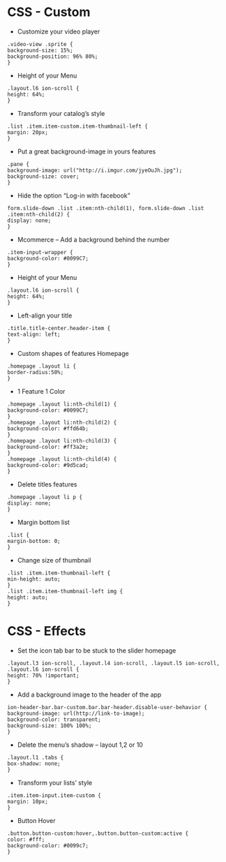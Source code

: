 # CSS - Custom

* Customize your video player

```
.video-view .sprite {
background-size: 15%;
background-position: 96% 80%;
}
```


* Height of your Menu

```
.layout.l6 ion-scroll {
height: 64%;
}
```

* Transform your catalog’s style

```
.list .item.item-custom.item-thumbnail-left {
margin: 20px;
}
```

* Put a great background-image in yours features

```
.pane {
background-image: url("http://i.imgur.com/jyeOuJh.jpg");
background-size: cover;
}
```

* Hide the option “Log-in with facebook”

```
form.slide-down .list .item:nth-child(1), form.slide-down .list .item:nth-child(2) {
display: none;
}
```


* Mcommerce – Add a background behind the number

```
.item-input-wrapper {
background-color: #0099C7;
}
```

* Height of your Menu

```
.layout.l6 ion-scroll {
height: 64%;
}
```


* Left-align your title

```
.title.title-center.header-item {
text-align: left;
}
```

* Custom shapes of features Homepage

```
.homepage .layout li {
border-radius:50%;
}
```

* 1 Feature 1 Color

```
.homepage .layout li:nth-child(1) {
background-color: #0099C7;
}
.homepage .layout li:nth-child(2) {
background-color: #ffd64b;
}
.homepage .layout li:nth-child(3) {
background-color: #ff3a2e;
}
.homepage .layout li:nth-child(4) {
background-color: #9d5cad;
}
```

* Delete titles features

```
.homepage .layout li p {
display: none;
}
```


* Margin bottom list

```
.list {
margin-bottom: 0;
}
```

* Change size of thumbnail

```
.list .item.item-thumbnail-left {
min-height: auto;
}
.list .item.item-thumbnail-left img {
height: auto;
}
```

# CSS - Effects

* Set the icon tab bar to be stuck to the slider homepage

```
.layout.l3 ion-scroll, .layout.l4 ion-scroll, .layout.l5 ion-scroll, .layout.l6 ion-scroll {
height: 70% !important;
}
```

* Add a background image to the header of the app

```
ion-header-bar.bar-custom.bar.bar-header.disable-user-behavior {
background-image: url(http://link-to-image);
background-color: transparent;
background-size: 100% 100%;
}
```

* Delete the menu’s shadow – layout 1,2 or 10

```
.layout.l1 .tabs {
box-shadow: none;
}
```

* Transform your lists’ style

```
.item.item-input.item-custom {
margin: 10px;
}
```

* Button Hover

```
.button.button-custom:hover,.button.button-custom:active {
color: #fff;
background-color: #0099c7;
}
```


